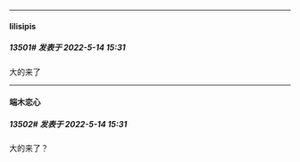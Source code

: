 

*****

####  lilisipis  
##### 13501#       发表于 2022-5-14 15:31

大的来了

*****

####  端木恋心  
##### 13502#       发表于 2022-5-14 15:31

大的来了？

